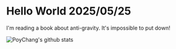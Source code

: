 # Hello World 2025/05/25

I'm reading a book about anti-gravity. It's impossible to put down!

![PoyChang's github stats](https://github-readme-stats.vercel.app/api?username=poychang&show_icons=true&theme=dracula)
